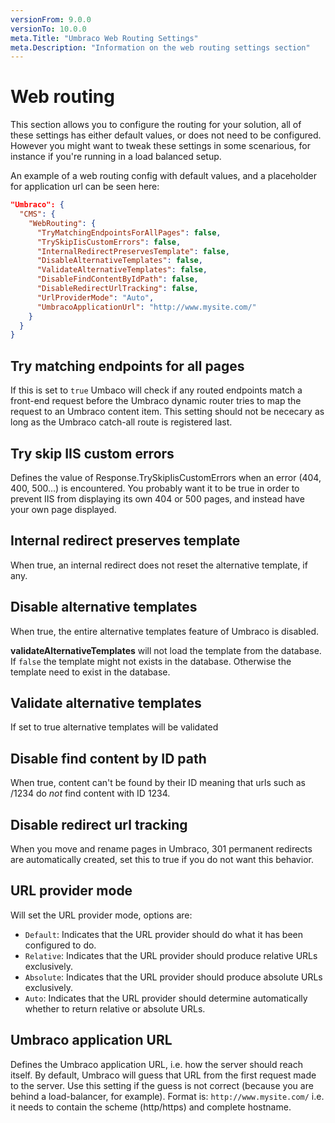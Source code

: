 ```yaml
---
versionFrom: 9.0.0
versionTo: 10.0.0
meta.Title: "Umbraco Web Routing Settings"
meta.Description: "Information on the web routing settings section"
---
```


# Web routing

This section allows you to configure the routing for your solution, all of these settings has either default values, or does not need to be configured. However you might want to tweak these settings in some scenarious, for instance if you're running in a load balanced setup.

An example of a web routing config with default values, and a placeholder for application url can be seen here:

```json
"Umbraco": {
  "CMS": {
    "WebRouting": {
      "TryMatchingEndpointsForAllPages": false,
      "TrySkipIisCustomErrors": false,
      "InternalRedirectPreservesTemplate": false,
      "DisableAlternativeTemplates": false,
      "ValidateAlternativeTemplates": false,
      "DisableFindContentByIdPath": false,
      "DisableRedirectUrlTracking": false,
      "UrlProviderMode": "Auto",
      "UmbracoApplicationUrl": "http://www.mysite.com/"
    }
  }
}
```

## Try matching endpoints for all pages

If this is set to `true` Umbaco will check if any routed endpoints match a front-end request before the Umbraco dynamic router tries to map the request to an Umbraco content item. This setting should not be nececary as long as the Umbraco catch-all route is registered last.

## Try skip IIS custom errors

Defines the value of Response.TrySkipIisCustomErrors when an error (404, 400, 500...) is encountered. You probably want it to be true in order to prevent IIS from displaying its own 404 or 500 pages, and instead have your own page displayed.

## Internal redirect preserves template

When true, an internal redirect does not reset the alternative template, if any.

## Disable alternative templates

When true, the entire alternative templates feature of Umbraco is disabled.

**validateAlternativeTemplates**
will not load the template from the database. If `false` the template might not exists in the database. Otherwise the template need to exist in the database.

## Validate alternative templates

If set to true alternative templates will be validated

## Disable find content by ID path

When true, content can't be found by their ID meaning that urls such as /1234 do _not_ find content with ID 1234.

## Disable redirect url tracking

When you move and rename pages in Umbraco, 301 permanent redirects are automatically created, set this to true if you do not want this behavior.

## URL provider mode

Will set the URL provider mode, options are:

-   `Default`: Indicates that the URL provider should do what it has been configured to do.
-   `Relative`: Indicates that the URL provider should produce relative URLs exclusively.
-   `Absolute`: Indicates that the URL provider should produce absolute URLs exclusively.
-   `Auto`: Indicates that the URL provider should determine automatically whether to return relative or absolute URLs.

## Umbraco application URL

Defines the Umbraco application URL, i.e. how the server should reach itself. By default, Umbraco will guess that URL from the first request made to the server. Use this setting if the guess is not correct (because you are behind a load-balancer, for example). Format is: `http://www.mysite.com/` i.e. it needs to contain the scheme (http/https) and complete hostname.
